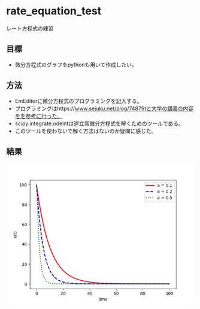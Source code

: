 # rate_equation_test
 レート方程式の練習

## 目標
* 微分方程式のグラフをpythonも用いて作成したい。

## 方法
* EmEditorに微分方程式のプログラミングを記入する。
* プログラミングはhttps://www.sejuku.net/blog/74879tと大学の講義の内容をを参考に行った。
* scipy.integrate.odeintは連立常微分方程式を解くためのツールである。
* このツールを使わないで解く方法はないのか疑問に感じた。

## 結果
![](fig/bibunn.png)
